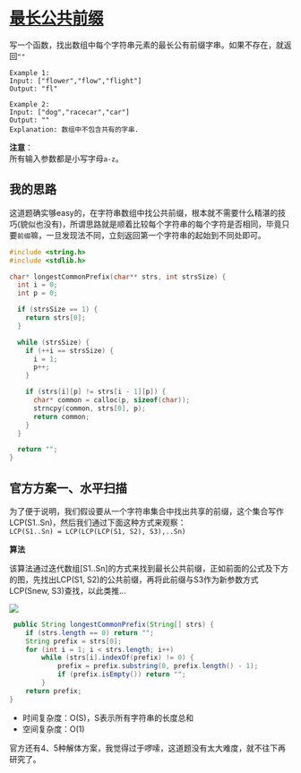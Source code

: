 # [最长公共前缀](https://leetcode.com/problems/longest-common-prefix/solution/)
写一个函数，找出数组中每个字符串元素的最长公有前缀字串。如果不存在，就返回`""`

```
Example 1:
Input: ["flower","flow","flight"]
Output: "fl"

Example 2:
Input: ["dog","racecar","car"]
Output: ""
Explanation: 数组中不包含共有的字串.
```

**注意**：  
所有输入参数都是小写字母`a-z`。

## 我的思路
这道题确实够easy的，在字符串数组中找公共前缀，根本就不需要什么精湛的技巧(貌似也没有)，所谓思路就是顺着比较每个字符串的每个字符是否相同，毕竟只要`前缀`嘛，一旦发现法不同，立刻返回第一个字符串的起始到不同处即可。
```c
#include <string.h>
#include <stdlib.h>

char* longestCommonPrefix(char** strs, int strsSize) {
  int i = 0;
  int p = 0;

  if (strsSize == 1) {
    return strs[0];
  }

  while (strsSize) {
    if (++i == strsSize) {
      i = 1;
      p++;
    }

    if (strs[i][p] != strs[i - 1][p]) {
      char* common = calloc(p, sizeof(char));
      strncpy(common, strs[0], p);
      return common;
    }
  }

  return "";
}
```

## 官方方案一、水平扫描
为了便于说明，我们假设要从一个字符串集合中找出共享的前缀，这个集合写作LCP(S1..Sn)，然后我们通过下面这种方式来观察：  
`LCP(S1..Sn) = LCP(LCP(LCP(S1, S2), S3),..Sn)`

**算法**

该算法通过迭代数组[S1..Sn]的方式来找到最长公共前缀，正如前面的公式及下方的图，先找出LCP(S1, S2)的公共前缀，再将此前缀与S3作为新参数方式LCP(Snew, S3)查找，以此类推...

![](https://leetcode.com/media/original_images/14_basic.png)

```java
 public String longestCommonPrefix(String[] strs) {
    if (strs.length == 0) return "";
    String prefix = strs[0];
    for (int i = 1; i < strs.length; i++)
        while (strs[i].indexOf(prefix) != 0) {
            prefix = prefix.substring(0, prefix.length() - 1);
            if (prefix.isEmpty()) return "";
        }        
    return prefix;
}
```
- 时间复杂度：O(S)，S表示所有字符串的长度总和
- 空间复杂度：O(1)

官方还有4、5种解体方案，我觉得过于啰嗦，这道题没有太大难度，就不往下再研究了。